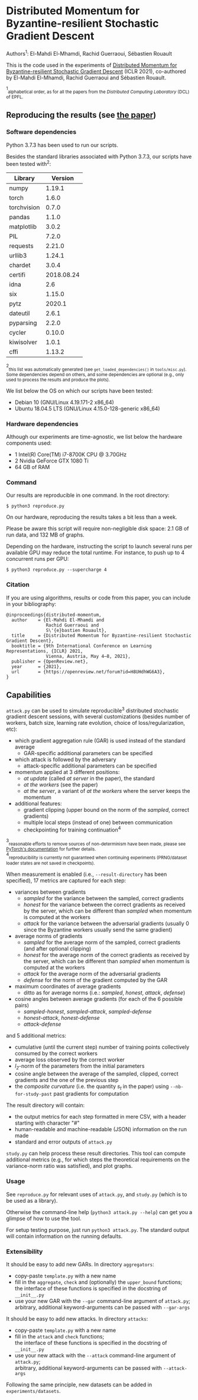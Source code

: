 # Distributed Momentum for Byzantine-resilient Stochastic Gradient Descent

Authors<sup>1</sup>: El-Mahdi El-Mhamdi, Rachid Guerraoui, Sébastien Rouault

This is the code used in the experiments of [Distributed Momentum for Byzantine-resilient Stochastic Gradient Descent](https://openreview.net/forum?id=H8UHdhWG6A3) (ICLR 2021),
co-authored by El-Mahdi El-Mhamdi, Rachid Guerraoui and Sébastien Rouault.

<sup>1</sup><sub>alphabetical order, as for all the papers from the _Distributed Computing Laboratory_ (DCL) of EPFL.</sub>

## Reproducing the results (see [the paper](https://openreview.net/pdf?id=H8UHdhWG6A3))

### Software dependencies

Python 3.7.3 has been used to run our scripts.

Besides the standard libraries associated with Python 3.7.3, our scripts have been tested with<sup>2</sup>:

| Library     | Version    |
| ----------- | ---------- |
| numpy       | 1.19.1     |
| torch       | 1.6.0      |
| torchvision | 0.7.0      |
| pandas      | 1.1.0      |
| matplotlib  | 3.0.2      |
| PIL         | 7.2.0      |
| requests    | 2.21.0     |
| urllib3     | 1.24.1     |
| chardet     | 3.0.4      |
| certifi     | 2018.08.24 |
| idna        | 2.6        |
| six         | 1.15.0     |
| pytz        | 2020.1     |
| dateutil    | 2.6.1      |
| pyparsing   | 2.2.0      |
| cycler      | 0.10.0     |
| kiwisolver  | 1.0.1      |
| cffi        | 1.13.2     |

<sup>2</sup><sub>this list was automatically generated (see `get_loaded_dependencies()` in `tools/misc.py`).
Some dependencies depend on others, and some dependencies are optional (e.g., only used to process the results and produce the plots).</sub>

We list below the OS on which our scripts have been tested:
* Debian 10 (GNU/Linux 4.19.171-2 x86_64)
* Ubuntu 18.04.5 LTS (GNU/Linux 4.15.0-128-generic x86_64)

### Hardware dependencies

Although our experiments are time-agnostic, we list below the hardware components used:
* 1 Intel(R) Core(TM) i7-8700K CPU @ 3.70GHz
* 2 Nvidia GeForce GTX 1080 Ti
* 64 GB of RAM

### Command

Our results are reproducible in one command.
In the root directory:
```
$ python3 reproduce.py
```
On our hardware, reproducing the results takes a bit less than a week.

Please be aware this script will require non-negligible disk space: 2.1 GB of run data, and 132 MB of graphs.

Depending on the hardware, instructing the script to launch several runs per available GPU may reduce the total runtime.
For instance, to push up to 4 concurrent runs per GPU:
```
$ python3 reproduce.py --supercharge 4
```

### Citation

If you are using algorithms, results or code from this paper, you can include in your bibliography:
```
@inproceedings{distributed-momentum,
  author    = {El-Mahdi El-Mhamdi and
               Rachid Guerraoui and
               S\'{e}bastien Rouault},
  title     = {Distributed Momentum for Byzantine-resilient Stochastic Gradient Descent},
  booktitle = {9th International Conference on Learning Representations, {ICLR} 2021,
               Vienna, Austria, May 4–8, 2021},
  publisher = {OpenReview.net},
  year      = {2021},
  url       = {https://openreview.net/forum?id=H8UHdhWG6A3},
}
```

## Capabilities

`attack.py` can be used to simulate reproducible<sup>3</sup> distributed stochastic gradient descent sessions,
with several customizations (besides number of workers, batch size, learning rate evolution, choice of loss/regularization, etc):
* which gradient aggregation rule (GAR) is used instead of the standard average
  * GAR-specific additional parameters can be specified
* which attack is followed by the adversary
  * attack-specific additional parameters can be specified
* momentum applied at 3 different positions:
  * _at update_ (called _at server_ in the paper), the standard
  * _at the workers_ (see the paper)
  * _at the server_, a variant of _at the workers_ where the server keeps the momentum
* additional features:
  * gradient clipping (upper bound on the norm of the _sampled_, correct gradients)
  * multiple local steps (instead of one) between communication
  * checkpointing for training continuation<sup>4</sup>

<sup>3</sup><sub>reasonable efforts to remove sources of non-determinism have been made, please see [PyTorch's documentation](https://pytorch.org/docs/stable/notes/randomness.html) for further details.</sub>\
<sup>4</sup><sub>reproducibility is currently not guaranteed when continuing experiments (PRNG/dataset loader states are not saved in checkpoints).</sub>

When measurement is enabled (i.e., `--result-directory` has been specified), 17 metrics are captured for each step:
* variances between gradients
  * _sampled_ for the variance between the sampled, correct gradients
  * _honest_ for the variance between the correct gradients as received by the server,
    which can be different than _sampled_ when momentum is computed at the workers
  * _attack_ for the variance between the adversarial gradients (usually 0 since the Byzantine workers usually send the same gradient)
* average norms of gradients
  * _sampled_ for the average norm of the sampled, correct gradients (and after optional clipping)
  * _honest_ for the average norm of the correct gradients as received by the server,
    which can be different than _sampled_ when momentum is computed at the workers
  * _attack_ for the average norm of the adversarial gradients
  * _defense_ for the norm of the gradient computed by the GAR
* maximum coordinates of average gradients
  * ditto as for average norms (i.e.: _sampled_, _honest_, _attack_, _defense_)
* cosine angles between average gradients (for each of the 6 possible pairs)
  * _sampled-honest_, _sampled-attack_, _sampled-defense_
  * _honest-attack_, _honest-defense_
  * _attack-defense_

and 5 additional metrics:
* cumulative (until the current step) number of training points collectively consumed by the correct workers
* average loss observed by the correct worker
* _l<sub>2</sub>_-norm of the parameters from the initial parameters
* cosine angle between the average of the sampled, clipped, correct gradients and the one of the previous step
* the _composite curvature_ (i.e. the quantity _s<sub>t</sub>_ in the paper) using `--nb-for-study-past` past gradients for computation

The result directory will contain:
* the output metrics for each step formatted in mere CSV, with a header starting with character "#"
* human-readable and machine-readable (JSON) information on the run made
* standard and error outputs of `attack.py`

`study.py` can help process these result directories.
This tool can compute additional metrics (e.g., for which steps the theoretical requirements on the variance-norm ratio was satisfied),
and plot graphs.

### Usage

See `reproduce.py` for relevant uses of `attack.py`, and `study.py` (which is to be used as a library).

Otherwise the command-line help (`python3 attack.py --help`) can get you a glimpse of how to use the tool.

For setup testing purpose, just run `python3 attack.py`.
The standard output will contain information on the running defaults.

### Extensibility

It should be easy to add new GARs.
In directory `aggregators`:
* copy-paste `template.py` with a new name
* fill in the `aggregate`, `check` and (optionally) the `upper_bound` functions;\
  the interface of these functions is specified in the docstring of `__init__.py`
* use your new GAR with the `--gar` command-line argument of `attack.py`;\
  arbitrary, additional keyword-arguments can be passed with `--gar-args`

It should be easy to add new attacks.
In directory `attacks`:
* copy-paste `template.py` with a new name
* fill in the `attack` and `check` functions;\
  the interface of these functions is specified in the docstring of `__init__.py`
* use your new attack with the `--attack` command-line argument of `attack.py`;\
  arbitrary, additional keyword-arguments can be passed with `--attack-args`

Following the same principle, new datasets can be added in `experiments/datasets`.
